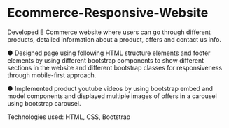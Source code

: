 # Ecommerce-Responsive-Website

Developed E Commerce website where users can go through different products, detailed information about a
product, offers and contact us info.

● Designed page using following HTML structure elements and footer elements by using different
bootstrap components to show different sections in the website and different bootstrap classes for
responsiveness through mobile-first approach.

● Implemented product youtube videos by using bootstrap embed and model components and displayed
multiple images of offers in a carousel using bootstrap carousel.

Technologies used: HTML, CSS, Bootstrap
